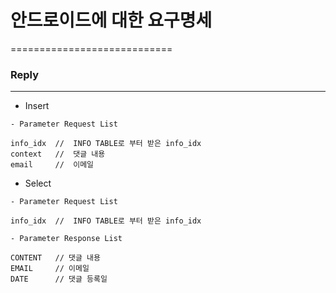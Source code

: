 # 안드로이드에 대한 요구명세
============================

### Reply
-------------

- Insert
```
- Parameter Request List

info_idx  //  INFO TABLE로 부터 받은 info_idx
context   //  댓글 내용
email     //  이메일 
```

- Select
```
- Parameter Request List

info_idx  //  INFO TABLE로 부터 받은 info_idx

- Parameter Response List

CONTENT   // 댓글 내용
EMAIL     // 이메일
DATE      // 댓글 등록일
```

